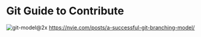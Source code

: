 # Git Guide to Contribute

![git-model@2x](https://github.com/user-attachments/assets/6f9ab5c1-3fa9-4c82-ad75-52ab5d429a63)
https://nvie.com/posts/a-successful-git-branching-model/
